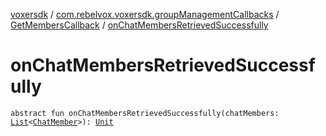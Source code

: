 [voxersdk](../../index.md) / [com.rebelvox.voxersdk.groupManagementCallbacks](../index.md) / [GetMembersCallback](index.md) / [onChatMembersRetrievedSuccessfully](./on-chat-members-retrieved-successfully.md)

# onChatMembersRetrievedSuccessfully

`abstract fun onChatMembersRetrievedSuccessfully(chatMembers: `[`List`](https://kotlinlang.org/api/latest/jvm/stdlib/kotlin.collections/-list/index.html)`<`[`ChatMember`](../../com.rebelvox.voxersdk.chat/-chat-member/index.md)`>): `[`Unit`](https://kotlinlang.org/api/latest/jvm/stdlib/kotlin/-unit/index.html)